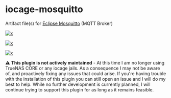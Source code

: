 <!-- markdownlint-disable MD012 MD041 -->

<!-- BADGE LINKS -->
[plugins-link]:https://www.truenas.com/plugins/
[plugins-shield]:https://img.shields.io/badge/TrueNAS%20CORE-Community%20Plugin-blue?logo=TrueNAS&style=for-the-badge

<!-- CIRRUS CI RESULTS -->
[results-12.2]:https://cirrus-ci.com/github/tprelog/truenas-plugin-index/12.2-RELEASE
[results-13.0]:https://cirrus-ci.com/github/tprelog/truenas-plugin-index/13.0-RELEASE

[mosquitto-12.2]:https://img.shields.io/cirrus/github/tprelog/truenas-plugin-index/12.2-RELEASE?task=mosquitto-12-2&label=12.2-RELEASE&logo=FreeBSD&logoColor=red&style=plastic
[mosquitto-13.0]:https://img.shields.io/cirrus/github/tprelog/truenas-plugin-index/13.0-RELEASE?task=mosquitto-13-0&label=13.0-RELEASE&logo=FreeBSD&logoColor=red&style=plastic

[1]: https://mosquitto.org/

# iocage-mosquitto

Artifact file(s) for [Eclipse Mosquitto][1] (MQTT Broker)

[![x][plugins-shield]][plugins-link]

[![x][mosquitto-12.2]][results-12.2]

[![x][mosquitto-13.0]][results-13.0]

:warning: **This plugin is not actively maintained** - At this time I am no longer using TrueNAS CORE or any iocage jails. As a consequence I may not be aware of, and proactively fixing any issues that could arise. If you're having trouble with the installation of this plugin you can still open an issue and I will do my best to help. While no further development is currently planned, I will continue trying to support this plugin for as long as it remains feasible.
